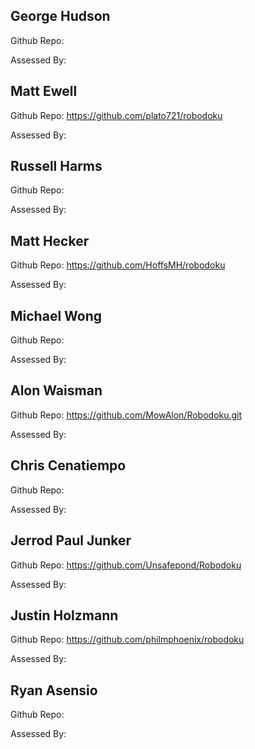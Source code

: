 ## George Hudson
Github Repo:

Assessed By:

## Matt Ewell
Github Repo: https://github.com/plato721/robodoku

Assessed By:

## Russell Harms
Github Repo:

Assessed By:

## Matt Hecker
Github Repo: https://github.com/HoffsMH/robodoku

Assessed By:

## Michael Wong
Github Repo:

Assessed By:

## Alon Waisman
Github Repo: https://github.com/MowAlon/Robodoku.git

Assessed By:

## Chris Cenatiempo

Github Repo:

Assessed By:

## Jerrod Paul Junker
Github Repo: https://github.com/Unsafepond/Robodoku

Assessed By:

## Justin Holzmann
Github Repo: https://github.com/philmphoenix/robodoku

Assessed By:

## Ryan Asensio
Github Repo:

Assessed By:
